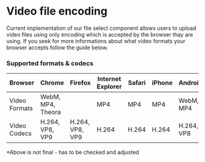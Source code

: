 # Video file encoding

Current implementation of our file select component allows users to upload video files using only encoding which is accepted by the browser thay are using. 
If you seek for more informations about what video formats your browser accepts follow the guide below.

### Supported formats & codecs

| Browser  | Chrome | Firefox | Internet Explorer | Safari | iPhone | Android | Operna | Chrome Android |
| ------------- | ------------- | ------------- | ------------- | ------------- | ------------- | ------------- | ------------- | ------------- |
| Video Formats  | WebM, MP4, Theora |                | MP4 | MP4 | MP4 | WebM, MP4 | WebM, MP4, Theora | WebM, MP4 |
| Video Codecs  | 	H.264, VP8, VP9 | H.264, VP8, VP9 | H.264 | H.264 | H.264 | H.264, VP8 | H.264, VP8 | H.264, VP8, VP9 |

*Above is not final - has to be checked and adjusted
